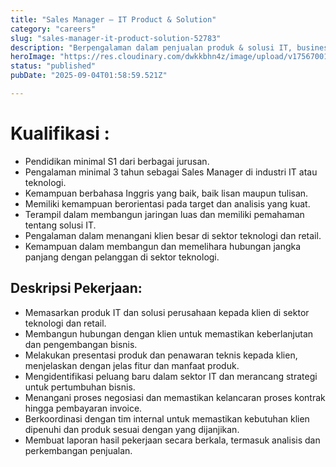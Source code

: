 ```yaml
---
title: "Sales Manager – IT Product & Solution"
category: "careers"
slug: "sales-manager-it-product-solution-52783"
description: "Berpengalaman dalam penjualan produk & solusi IT, business development, serta manajemen tim sales. Terbukti mampu membangun relasi dengan klien korporasi, mencapai target revenue, dan menghadirkan solusi teknologi sesuai kebutuhan bisnis."
heroImage: "https://res.cloudinary.com/dwkkbhn4z/image/upload/v1756700142/uploads/vjoujvcdpmmdgr4y0xkd.png"
status: "published"
pubDate: "2025-09-04T01:58:59.521Z"

---
```



# Kualifikasi :
-	Pendidikan minimal S1 dari berbagai jurusan.
-	Pengalaman minimal 3 tahun sebagai Sales Manager di industri IT atau teknologi.
-	Kemampuan berbahasa Inggris yang baik, baik lisan maupun tulisan.
-	Memiliki kemampuan berorientasi pada target dan analisis yang kuat.
-	Terampil dalam membangun jaringan luas dan memiliki pemahaman tentang solusi IT.
-	Pengalaman dalam menangani klien besar di sektor teknologi dan retail.
-	Kemampuan dalam membangun dan memelihara hubungan jangka panjang dengan pelanggan di sektor teknologi.

## Deskripsi Pekerjaan:
-	Memasarkan produk IT dan solusi perusahaan kepada klien di sektor teknologi dan retail.
-	Membangun hubungan dengan klien untuk memastikan keberlanjutan dan pengembangan bisnis.
-	Melakukan presentasi produk dan penawaran teknis kepada klien, menjelaskan dengan jelas fitur dan manfaat produk.
-	Mengidentifikasi peluang baru dalam sektor IT dan merancang strategi untuk pertumbuhan bisnis.
-	Menangani proses negosiasi dan memastikan kelancaran proses kontrak hingga pembayaran invoice.
-	Berkoordinasi dengan tim internal untuk memastikan kebutuhan klien dipenuhi dan produk sesuai dengan yang dijanjikan.
-	Membuat laporan hasil pekerjaan secara berkala, termasuk analisis dan perkembangan penjualan.

